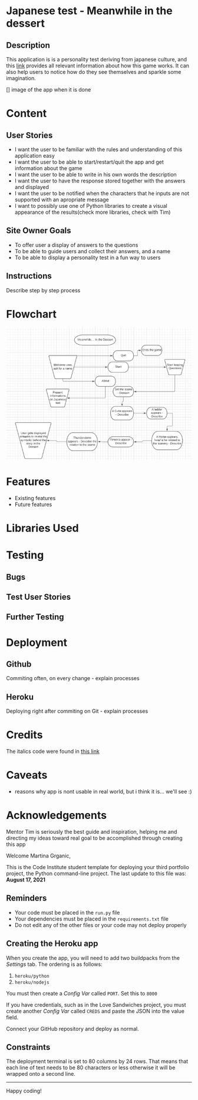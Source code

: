 # Japanese test - Meanwhile in the dessert

## Description

This application is is a personality test deriving from japanese culture, and this [link](https://steemit.com/psychology/@breezin/cube-test-japenese-personality-test) provides all relevant information about how this game works. It can also help users to notice how do they see themselves and sparkle some imagination.

[] image of the app when it is done

# Content 

## User Stories 
* I want the user to be familiar with the rules and understanding of this application easy
* I want the user to be able to start/restart/quit the app and get information about the game 
* I want the user to be able to write in his own words the description
* I want the user to have the response stored together with the answers and displayed
* I want the user to be notified when the characters that he inputs are not supported with an apropriate message
* I want to possibly use one of Python libraries to create a visual appearance of the results(check more libraries, check with Tim)


## Site Owner Goals

* To offer user a display of answers to the questions
* To be able to guide users and collect their answers, and a name
* To be able to display a personality test in a fun way to users

## Instructions

Describe step by step process


# Flowchart

![](assets/readme-images/cube-flowchart.png)

# Features

* Existing features
* Future features

# Libraries Used

# Testing 
## Bugs
## Test User Stories
## Further Testing

# Deployment

## Github

Commiting often, on every change - explain processes

## Heroku
Deploying right after commiting on Git - explain processes

# Credits 

The italics code were found in [this link](https://stackoverflow.com/questions/13559276/can-i-write-italics-to-the-python-shell)

# Caveats 
- reasons why app is nont usable in real world, but i think it is... we'll see :)

# Acknowledgements

Mentor Tim is seriously the best guide and inspiration, helping me and directing my ideas toward real goal to be accomplished through creating this app 






Welcome Martina Grganic,

This is the Code Institute student template for deploying your third portfolio project, the Python command-line project. The last update to this file was: **August 17, 2021**

## Reminders

* Your code must be placed in the `run.py` file
* Your dependencies must be placed in the `requirements.txt` file
* Do not edit any of the other files or your code may not deploy properly

## Creating the Heroku app

When you create the app, you will need to add two buildpacks from the _Settings_ tab. The ordering is as follows:

1. `heroku/python`
2. `heroku/nodejs`

You must then create a _Config Var_ called `PORT`. Set this to `8000`

If you have credentials, such as in the Love Sandwiches project, you must create another _Config Var_ called `CREDS` and paste the JSON into the value field.

Connect your GitHub repository and deploy as normal.

## Constraints

The deployment terminal is set to 80 columns by 24 rows. That means that each line of text needs to be 80 characters or less otherwise it will be wrapped onto a second line.

-----
Happy coding!